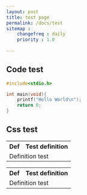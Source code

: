 ```yaml
---
layout: post
title: test page
permalink: /docs/test
sitemap : 
    changefreq : daily 
    priority : 1.0
    
---
```



## Code test

```c
#include<stdio.h>

int main(void){
    printf("Hello World\n");
    return 0;
}
```
## Css test

<table>
<th id="math" class="definition">Def</th>
<th>Test definition</th>
<tr><td colspan="2"> Definition test </td><tr>
</table>

<table>
<th id="math" class="axiom">Def</th>
<th>Test definition</th>
<tr><td colspan="2"> Definition test </td><tr>
</table>

